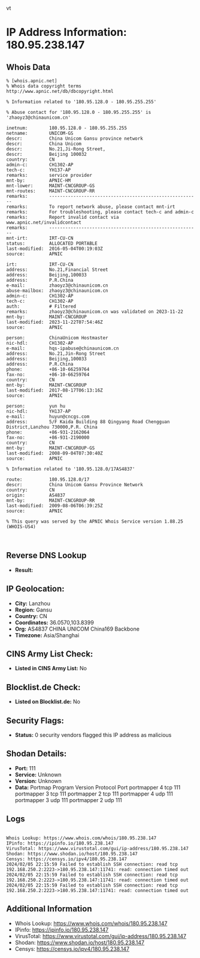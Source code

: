 vt
# IP Address Information: 180.95.238.147

## Whois Data
```
% [whois.apnic.net]
% Whois data copyright terms    http://www.apnic.net/db/dbcopyright.html

% Information related to '180.95.128.0 - 180.95.255.255'

% Abuse contact for '180.95.128.0 - 180.95.255.255' is 'zhaoyz3@chinaunicom.cn'

inetnum:        180.95.128.0 - 180.95.255.255
netname:        UNICOM-GS
descr:          China Unicom Gansu province network
descr:          China Unicom
descr:          No.21,Ji-Rong Street,
descr:          Beijing 100032
country:        CN
admin-c:        CH1302-AP
tech-c:         YH137-AP
remarks:        service provider
mnt-by:         APNIC-HM
mnt-lower:      MAINT-CNCGROUP-GS
mnt-routes:     MAINT-CNCGROUP-RR
remarks:        --------------------------------------------------------
remarks:        To report network abuse, please contact mnt-irt
remarks:        For troubleshooting, please contact tech-c and admin-c
remarks:        Report invalid contact via www.apnic.net/invalidcontact
remarks:        --------------------------------------------------------
mnt-irt:        IRT-CU-CN
status:         ALLOCATED PORTABLE
last-modified:  2016-05-04T00:19:03Z
source:         APNIC

irt:            IRT-CU-CN
address:        No.21,Financial Street
address:        Beijing,100033
address:        P.R.China
e-mail:         zhaoyz3@chinaunicom.cn
abuse-mailbox:  zhaoyz3@chinaunicom.cn
admin-c:        CH1302-AP
tech-c:         CH1302-AP
auth:           # Filtered
remarks:        zhaoyz3@chinaunicom.cn was validated on 2023-11-22
mnt-by:         MAINT-CNCGROUP
last-modified:  2023-11-22T07:54:46Z
source:         APNIC

person:         ChinaUnicom Hostmaster
nic-hdl:        CH1302-AP
e-mail:         hqs-ipabuse@chinaunicom.cn
address:        No.21,Jin-Rong Street
address:        Beijing,100033
address:        P.R.China
phone:          +86-10-66259764
fax-no:         +86-10-66259764
country:        CN
mnt-by:         MAINT-CNCGROUP
last-modified:  2017-08-17T06:13:16Z
source:         APNIC

person:         yun hu
nic-hdl:        YH137-AP
e-mail:         huyun@cncgs.com
address:        5/F Kaida Building 88 Qingyang Road Chengguan District,Lanzhou 730000,P.R. China
phone:          +86-931-2162064
fax-no:         +86-931-2190000
country:        CN
mnt-by:         MAINT-CNCGROUP-GS
last-modified:  2008-09-04T07:30:40Z
source:         APNIC

% Information related to '180.95.128.0/17AS4837'

route:          180.95.128.0/17
descr:          China Unicom Gansu Province Network
country:        CN
origin:         AS4837
mnt-by:         MAINT-CNCGROUP-RR
last-modified:  2009-08-06T06:39:25Z
source:         APNIC

% This query was served by the APNIC Whois Service version 1.88.25 (WHOIS-US4)



```
## Reverse DNS Lookup
- **Result:** 

## IP Geolocation:
- **City:** Lanzhou
- **Region:** Gansu
- **Country:** CN
- **Coordinates:** 36.0570,103.8399
- **Org:** AS4837 CHINA UNICOM China169 Backbone
- **Timezone:** Asia/Shanghai

## CINS Army List Check:
- **Listed in CINS Army List:** 
No

## Blocklist.de Check:
- **Listed on Blocklist.de:** 
No

## Security Flags:
- **Status:** 0 security vendors flagged this IP address as malicious

## Shodan Details:
- **Port:** 111
- **Service:** Unknown
- **Version:** Unknown
- **Data:** Portmap
Program	Version	Protocol	Port
portmapper	4	tcp	111
portmapper	3	tcp	111
portmapper	2	tcp	111
portmapper	4	udp	111
portmapper	3	udp	111
portmapper	2	udp	111


## Logs
```

Whois Lookup: https://www.whois.com/whois/180.95.238.147
IPinfo: https://ipinfo.io/180.95.238.147
VirusTotal: https://www.virustotal.com/gui/ip-address/180.95.238.147
Shodan: https://www.shodan.io/host/180.95.238.147
Censys: https://censys.io/ipv4/180.95.238.147
2024/02/05 22:15:59 Failed to establish SSH connection: read tcp 192.168.250.2:2223->180.95.238.147:11741: read: connection timed out
2024/02/05 22:15:59 Failed to establish SSH connection: read tcp 192.168.250.2:2223->180.95.238.147:11741: read: connection timed out
2024/02/05 22:15:59 Failed to establish SSH connection: read tcp 192.168.250.2:2223->180.95.238.147:11741: read: connection timed out

```
## Additional Information
- Whois Lookup: https://www.whois.com/whois/180.95.238.147
- IPinfo: https://ipinfo.io/180.95.238.147
- VirusTotal: https://www.virustotal.com/gui/ip-address/180.95.238.147
- Shodan: https://www.shodan.io/host/180.95.238.147
- Censys: https://censys.io/ipv4/180.95.238.147

